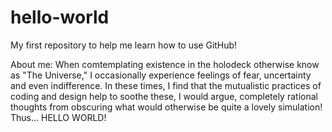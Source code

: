 # hello-world
My first repository to help me learn how to use GitHub!

About me:
When comtemplating existence in the holodeck otherwise know as "The Universe," I occasionally experience feelings of fear, uncertainty and even indifference. In these times, I find that the mutualistic practices of coding and design help to soothe these, I would argue, completely rational thoughts from obscuring what would otherwise be quite a lovely simulation! Thus... HELLO WORLD!   
